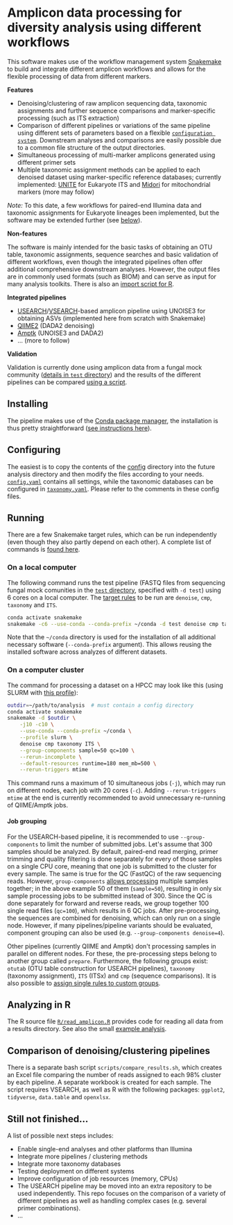 # Amplicon data processing for diversity analysis using different workflows

This software makes use of the workflow management system [Snakemake](https://snakemake.github.io/) to build and integrate different amplicon workflows and allows for the flexible processing of data from different markers.

**Features**

- Denoising/clustering of raw amplicon sequencing data, taxonomic assignments and further sequence comparisons and marker-specific processing (such as ITS extraction)
- Comparison of different pipelines or variations of the same pipeline using different sets of parameters based on a flexible [`configuration system`](config/config.yaml). Downstream analyses and comparisons are easily possible due to a common file structure of the output directories.
- Simultaneous processing of multi-marker amplicons generated using different primer sets
- Multiple taxonomic assignment methods can be applied to each denoised dataset using marker-specific reference databases; currently implemented: [UNITE](https://unite.ut.ee) for Eukaryote ITS and [Midori](http://www.reference-midori.info) for mitochondrial markers (more may follow)

*Note:* To this date, a few workflows for paired-end Illumina data and taxonomic assignments for Eukaryote lineages been implemented, but the software may be extended further (see [below](#still-not-finished)).

**Non-features**

The software is mainly intended for the basic tasks of obtaining an OTU table, taxonomic assignments, sequence searches and basic validation of different workflows, even though the integrated pipelines often offer additional comprehensive downstream analyses. However, the output files are in commonly used formats (such as BIOM) and can serve as input for many analysis toolkits. There is also an [import script for R](#analyzing-in-r).

**Integrated pipelines**

- [USEARCH](https://www.drive5.com/usearch/manual)/[VSEARCH](https://github.com/torognes/vsearch)-based amplicon pipeline using UNOISE3 for obtaining ASVs (implemented here from scratch with Snakemake)
- [QIIME2](https://qiime2.org) (DADA2 denoising)
- [Amptk](https://github.com/nextgenusfs/amptk) (UNOISE3 and DADA2)
- ... (more to follow)

**Validation**

Validation is currently done using amplicon data from a fungal mock community ([details in `test` directory](test/README.md)) and the results of the different pipelines can be compared [using a script](#comparison-of-denoisingclustering-pipelines).

## Installing

The pipeline makes use of the [Conda package manager](https://conda.io), the installation is thus pretty straightforward ([see instructions here](INSTALL.md)).

## Configuring

The easiest is to copy the contents of the [config](config/) directory into the future analysis directory and then modify the files according to your needs. [`config.yaml`](config/config.yaml) contains all settings, while the taxonomic databases can be configured in [`taxonomy.yaml`](config/taxonomy.yaml). Please refer to the comments in these config files.

## Running

There are a few Snakemake target rules, which can be run independently (even though they also partly depend on each other). A complete list of commands is [found here](Commands.md).

### On a local computer

The following command runs the test pipeline (FASTQ files from sequencing fungal mock comunities in the [`test` directory](test/), specified with `-d test`) using 6 cores on a local computer. The  [target rules](Commands.md) to be run are `denoise`, `cmp`, `taxonomy` and `ITS`.

```sh
conda activate snakemake
snakemake -c6 --use-conda --conda-prefix ~/conda -d test denoise cmp taxonomy ITS
```

Note that the `~/conda` directory is used for the installation of all additional necessary software (`--conda-prefix` argument). This allows reusing the installed software across analyzes of different datasets.

### On a computer cluster

The command for processing a dataset on a HPCC may look like this (using SLURM with [this profile](https://github.com/Snakemake-Profiles/slurm#quickstart)):

```sh
outdir=~/path/to/analysis  # must contain a config directory
conda activate snakemake
snakemake -d $outdir \
    -j10 -c10 \
    --use-conda --conda-prefix ~/conda \
    --profile slurm \
    denoise cmp taxonomy ITS \
    --group-components sample=50 qc=100 \
    --rerun-incomplete \
    --default-resources runtime=180 mem_mb=500 \
    --rerun-triggers mtime
```

This command runs a maximum of 10 simultaneous jobs (`-j`), which may run on different nodes, each job with 20 cores (`-c`). Adding `--rerun-triggers mtime` at the end is currently recommended to avoid unnecessary re-running of QIIME/Amptk jobs.

#### Job grouping

For the USEARCH-based pipeline, it is recommended to use `--group-components` to limit the number of submitted jobs. Let's assume that 300 samples should be analyzed. By default, paired-end read merging, primer trimming and quality filtering is done separately for every of those samples on a single CPU core, meaning  that one job is submitted to the cluster for every sample. The same is true for the QC (FastQC) of the raw sequencing reads. However, `group-components` [allows processing](https://snakemake.readthedocs.io/en/v7.19.1/executing/grouping.html#job-grouping) multiple samples together; in the above example 50 of them (`sample=50`), resulting in only six sample processing jobs to be submitted instead of 300. Since the QC is done separately for forward and reverse reads, we group together 100 single read files (`qc=100`), which results in 6 QC jobs. After pre-processing, the sequences are combined for denoising, which can only run on a single node. However, if many pipelines/pipeline variants should be evaluated, component grouping can also be used (e.g. `--group-components denoise=4`).

Other pipelines (currently QIIME and Amptk) don't processing samples in parallel on different nodes. For these, the pre-processing steps belong to another group called `prepare`. Furthermore, the following groups exist: `otutab` (OTU table construction for USEARCH pipelines), `taxonomy` (taxonomy assignment), `ITS` (ITSx) and `cmp` (sequence comparisons). It is also possible to [assign single rules to custom groups](https://snakemake.readthedocs.io/en/v7.19.1/executing/grouping.html#job-grouping).

## Analyzing in R

The R source file [`R/read_amplicon.R`](R/read_amplicon.R) provides code for reading all data from a results directory. See also the small [example analysis](test/R_example/example.md).


## Comparison of denoising/clustering pipelines

There is a separate bash script `scripts/compare_results.sh`, which creates an Excel file comparing the number of reads assigned to each 98% cluster by each pipeline. A separate workbook is created for each sample. The script requires VSEARCH, as well as R with the following packages: `ggplot2`, `tidyverse`, `data.table` and `openxlsx`.


## Still not finished...

A list of possible next steps includes:

- Enable single-end analyses and other platforms than Illumina
- Integrate more pipelines / clustering methods
- Integrate more taxonomy databases
- Testing deployment on different systems
- Improve configuration of job resources (memory, CPUs)
- The USEARCH pipeline may be moved into an extra repository to be used independently. This repo focuses on the comparison of a variety of different pipelines as well as handling complex cases (e.g. several primer combinations).
- ...
